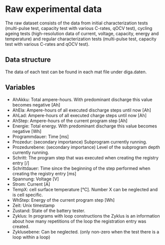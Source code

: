 # Raw experimental data

The raw dataset consists of the data from initial characterization tests (multi-pulse test, capacity test with various C-rates, qOCV test), cycling ageing tests (high-resolution data of current, voltage, capacity, energy and temperature) and regular characterization tests (multi-pulse test, capacity test with various C-rates and qOCV test).

## Data structure

The data of each test can be found in each mat file under diga.daten.

## Variables

* AhAkku: Total ampere-hours. With predominant discharge this value becomes negative [Ah]
* AhEla: Ampere-hours of all executed discharge steps until now [Ah]
* AhLad: Ampere-hours of all executed charge steps until now [Ah]
* AhStep: Ampere-hours of the current program step [Ah]
* Energie: Total energy. With predominant discharge this value becomes negative [Wh]
* Programmdauer: Time [ms]
* Prozedur: (secondary importance) Subprogram currently running.
* Prozedurebene: (secondary importance) Level of the subprogram depth currently running.
* Schritt: The program step that was executed when creating the registry entry [/]
* Schrittdauer: Time since the beginning of the step performed when creating the registry entry [ms]
* Spannung: Voltage [V]
* Strom: Current [A]
* TempX: cell surface temperature [°C]. Number X can be neglected and is cell specific.
* WhStep: Energy of the current program step [Wh]
* Zeit: Unix timestamp
* Zustand: State of the battery tester.
* Zyklus: In programs with loop constructions the Zyklus is an information about how many repetitions of the loop the registration entry was created.
* Zyklusebene: Can be neglected. (only non-zero when the test there is a loop within a loop)

